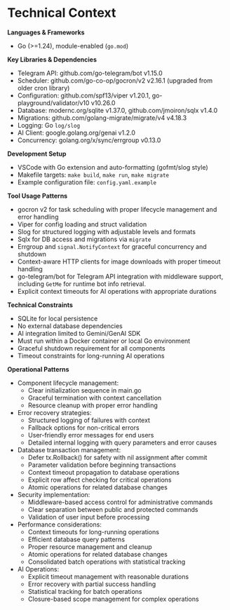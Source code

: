 # Technical Context

**Languages & Frameworks**

- Go (>=1.24), module-enabled (`go.mod`)

**Key Libraries & Dependencies**

- Telegram API: github.com/go-telegram/bot v1.15.0
- Scheduler: github.com/go-co-op/gocron/v2 v2.16.1 (upgraded from older cron library)
- Configuration: github.com/spf13/viper v1.20.1, go-playground/validator/v10 v10.26.0
- Database: modernc.org/sqlite v1.37.0, github.com/jmoiron/sqlx v1.4.0
- Migrations: github.com/golang-migrate/migrate/v4 v4.18.3
- Logging: Go `log/slog`
- AI Client: google.golang.org/genai v1.2.0
- Concurrency: golang.org/x/sync/errgroup v0.13.0

**Development Setup**

- VSCode with Go extension and auto-formatting (gofmt/slog style)
- Makefile targets: `make build`, `make run`, `make migrate`
- Example configuration file: `config.yaml.example`

**Tool Usage Patterns**

- gocron v2 for task scheduling with proper lifecycle management and error handling
- Viper for config loading and struct validation
- Slog for structured logging with adjustable levels and formats
- Sqlx for DB access and migrations via `migrate`
- Errgroup and `signal.NotifyContext` for graceful concurrency and shutdown
- Context-aware HTTP clients for image downloads with proper timeout handling
- go-telegram/bot for Telegram API integration with middleware support, including `GetMe` for runtime bot info retrieval.
- Explicit context timeouts for AI operations with appropriate durations

**Technical Constraints**

- SQLite for local persistence
- No external database dependencies
- AI integration limited to Gemini/GenAI SDK
- Must run within a Docker container or local Go environment
- Graceful shutdown requirement for all components
- Timeout constraints for long-running AI operations

**Operational Patterns**

- Component lifecycle management:
  - Clear initialization sequence in main.go
  - Graceful termination with context cancellation
  - Resource cleanup with proper error handling
- Error recovery strategies:
  - Structured logging of failures with context
  - Fallback options for non-critical errors
  - User-friendly error messages for end users
  - Detailed internal logging with query parameters and error causes
- Database transaction management:
  - Defer tx.Rollback() for safety with nil assignment after commit
  - Parameter validation before beginning transactions
  - Context timeout propagation to database operations
  - Explicit row affect checking for critical operations
  - Atomic operations for related database changes
- Security implementation:
  - Middleware-based access control for administrative commands
  - Clear separation between public and protected commands
  - Validation of user input before processing
- Performance considerations:
  - Context timeouts for long-running operations
  - Efficient database query patterns
  - Proper resource management and cleanup
  - Atomic operations for related database changes
  - Consolidated batch operations with statistical tracking
- AI Operations:
  - Explicit timeout management with reasonable durations
  - Error recovery with partial success handling
  - Statistical tracking for batch operations
  - Closure-based scope management for complex operations
